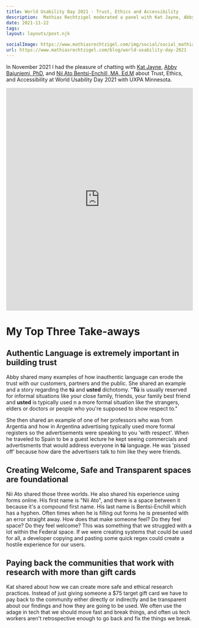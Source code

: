 ```yaml
---
title: World Usability Day 2021 - Trust, Ethics and Accessibility
description:  Mathias Rechtzigel moderated a panel with Kat Jayne, Abby Bajuniemi, PhD, and Nii Ato Bentsi-Enchill, MA, Ed.M about Trust, Ethics, and Accessibility
date: 2021-11-22
tags:
layout: layouts/post.njk

socialImage: https://www.mathiasrechtzigel.com/img/social/social_mathias_rechtzigel.png
url: https://www.mathiasrechtzigel.com/blog/world-usability-day-2021
---
```


<p class="lead-p">
In November 2021 I had the pleasure of chatting with <a href="https://www.linkedin.com/in/katjayne">Kat Jayne</a>, <a href="https://www.abajuniemi.com/">Abby Bajuniemi, PhD</a>, and <a href="https://www.avenircareers.com/">Nii Ato Bentsi-Enchill, MA, Ed.M</a> about Trust, Ethics, and Accessibility at World Usability Day 2021 with UXPA Minnesota.
</p>

<iframe width="560" height="315" src="https://www.youtube.com/embed/f8GGX-zeg58" title="YouTube video player" frameborder="0" allow="accelerometer; autoplay; clipboard-write; encrypted-media; gyroscope; picture-in-picture" allowfullscreen></iframe>
<style>
  iframe{
    position:relative;
    top:0;
    left:0;
    width:100%;
    height:600px;
  }
</style>

# My Top Three Take-aways

## Authentic Language is extremely important in building trust
Abby shared many examples of how inauthentic language can erode the trust with our customers, partners and the public. She shared an example and a story regarding the <strong>tú</strong> and <strong>usted</strong> dichotomy. "<strong>Tú</strong> is usually reserved for informal situations like your close family, friends, your family best friend and <strong>usted</strong> is typically used n a more formal situation like the strangers, elders or doctors or people who you're supposed to show respect to."

She then shared an example of one of her professors who was from Argentia and how in Argentina advertising typically used more formal registers so the advertisements were speaking to you 'with respect'. When he traveled to Spain to be a guest lecture he kept seeing commercials and advertisments that would address everyone in <strong>tú</strong> language. He was 'pissed off' because how dare the advertisers talk to him like they were friends.

## Creating Welcome, Safe and Transparent spaces are foundational
Nii Ato shared those three worlds. He also shared his experience using forms online. His first name is "Nii Ato", and there is a space between it because it's a compound first name. His last name is Bentsi-Enchill which has a hyphen. Often times when he is filling out forms he is presented with an error straight away.
How does that make someone feel? Do they feel space? Do they feel welcome? 
This was something that we struggled with a lot within the Federal space. If we were creating systems that could be used for all, a developer copying and pasting some quick regex could create a hostile experience for our users.

## Paying back the communities that work with research with more than gift cards
Kat shared about how we can create more safe and ethical research practices. Instead of just giving someone a $75 target gift card we have to pay back to the community either directly or indirectly and be transparent about our findings and how they are going to be used.
We often use the adage in tech that we should move fast and break things, and often us tech workers aren't retrospective enough to go back and fix the things we break.




